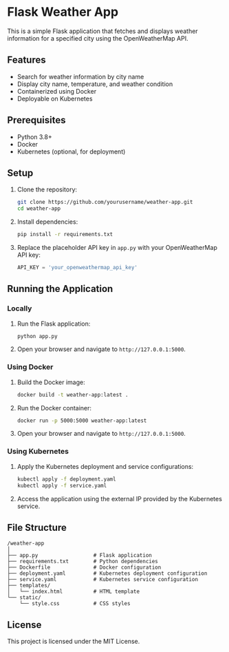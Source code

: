 # Flask Weather App

This is a simple Flask application that fetches and displays weather information for a specified city using the OpenWeatherMap API.

## Features

- Search for weather information by city name
- Display city name, temperature, and weather condition
- Containerized using Docker
- Deployable on Kubernetes

## Prerequisites

- Python 3.8+
- Docker
- Kubernetes (optional, for deployment)

## Setup

1. Clone the repository:

    ```sh
    git clone https://github.com/yourusername/weather-app.git
    cd weather-app
    ```

2. Install dependencies:

    ```sh
    pip install -r requirements.txt
    ```

3. Replace the placeholder API key in `app.py` with your OpenWeatherMap API key:

    ```python
    API_KEY = 'your_openweathermap_api_key'
    ```

## Running the Application

### Locally

1. Run the Flask application:

    ```sh
    python app.py
    ```

2. Open your browser and navigate to `http://127.0.0.1:5000`.

### Using Docker

1. Build the Docker image:

    ```sh
    docker build -t weather-app:latest .
    ```

2. Run the Docker container:

    ```sh
    docker run -p 5000:5000 weather-app:latest
    ```

3. Open your browser and navigate to `http://127.0.0.1:5000`.

### Using Kubernetes

1. Apply the Kubernetes deployment and service configurations:

    ```sh
    kubectl apply -f deployment.yaml
    kubectl apply -f service.yaml
    ```

2. Access the application using the external IP provided by the Kubernetes service.

## File Structure

```
/weather-app
│
├── app.py                  # Flask application
├── requirements.txt        # Python dependencies
├── Dockerfile              # Docker configuration
├── deployment.yaml         # Kubernetes deployment configuration
├── service.yaml            # Kubernetes service configuration
├── templates/
│   └── index.html          # HTML template
└── static/
    └── style.css           # CSS styles
```

## License

This project is licensed under the MIT License.
